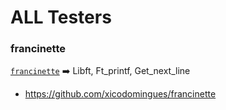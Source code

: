 # ALL Testers

### francinette
[`francinette`](francinette) ➡️ Libft, Ft_printf, Get_next_line
  - https://github.com/xicodomingues/francinette
